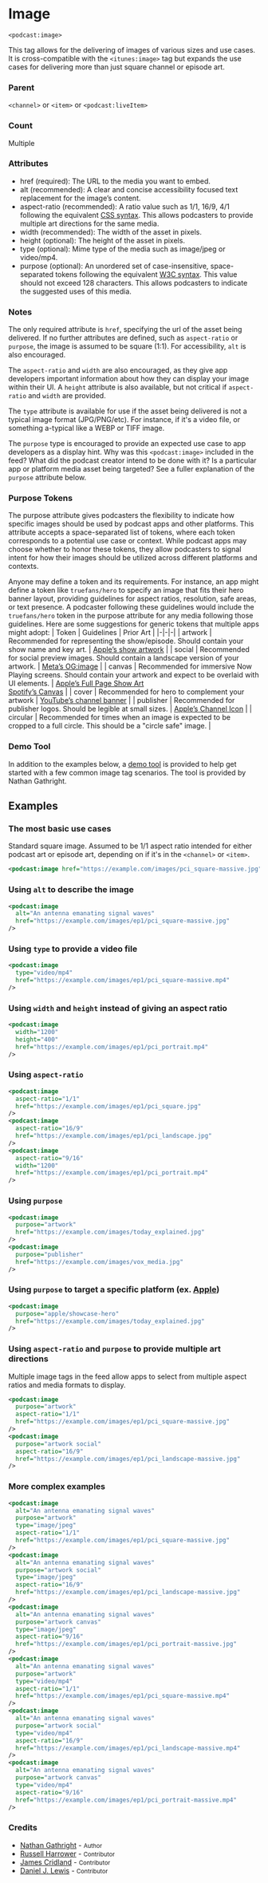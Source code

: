 # Image

`<podcast:image>`

This tag allows for the delivering of images of various sizes and use cases. It is cross-compatible with the `<itunes:image>` tag but expands the use cases for delivering more than just square channel or episode art.

### Parent

`<channel>` or `<item>` or `<podcast:liveItem>`

### Count

Multiple

### Attributes

- href (required): The URL to the media you want to embed.
- alt (recommended): A clear and concise accessibility focused text replacement for the image’s content.
- aspect-ratio (recommended): A ratio value such as 1/1, 16/9, 4/1 following the equivalent [CSS syntax](https://developer.mozilla.org/en-US/docs/Web/CSS/aspect-ratio). This allows podcasters to provide multiple art directions for the same media.
- width (recommended): The width of the asset in pixels.
- height (optional): The height of the asset in pixels.
- type (optional): Mime type of the media such as image/jpeg or video/mp4.
- purpose (optional): An unordered set of case-insensitive, space-separated tokens following the equivalent [W3C syntax](https://html.spec.whatwg.org/multipage/common-microsyntaxes.html#space-separated-tokens). This value should not exceed 128 characters. This allows podcasters to indicate the suggested uses of this media.

### Notes

The only required attribute is `href`, specifying the url of the asset being delivered. If no further attributes are defined, such as `aspect-ratio` or `purpose`, the image is assumed to be square (1:1). For accessibility, `alt` is also encouraged.

The `aspect-ratio` and `width` are also encouraged, as they give app developers important information about how they can display your image within their UI. A `height` attribute is also available, but not critical if `aspect-ratio` and `width` are provided.

The `type` attribute is available for use if the asset being delivered is not a typical image format (JPG/PNG/etc). For instance, if it's a video file, or something a-typical like a WEBP or TIFF image.

The `purpose` type is encouraged to provide an expected use case to app developers as a display hint. Why was this `<podcast:image>` included in the feed? What did the podcast creator intend to be done with it? Is a particular app or platform media asset being targeted? See a fuller explanation of the `purpose` attribute below.

### Purpose Tokens

The purpose attribute gives podcasters the flexibility to indicate how specific images should be used by podcast apps and other platforms. This attribute accepts a space-separated list of tokens, where each token corresponds to a potential use case or context. While podcast apps may choose whether to honor these tokens, they allow podcasters to signal intent for how their images should be utilized across different platforms and contexts.

Anyone may define a token and its requirements. For instance, an app might define a token like `truefans/hero` to specify an image that fits their hero banner layout, providing guidelines for aspect ratios, resolution, safe areas, or text presence. A podcaster following these guidelines would include the `truefans/hero` token in the purpose attribute for any media following those guidelines. Here are some suggestions for generic tokens that multiple apps might adopt:
| Token | Guidelines | Prior Art |
|-|-|-|
| artwork | Recommended for representing the show/episode. Should contain your show name and key art. | [Apple’s show artwork](https://podcasters.apple.com/support/896-artwork-requirements#shows) |
| social | Recommended for social preview images. Should contain a landscape version of your artwork. | [Meta’s OG:image](https://developers.facebook.com/docs/sharing/webmasters/images/) |
| canvas | Recommended for immersive Now Playing screens. Should contain your artwork and expect to be overlaid with UI elements. | [Apple’s Full Page Show Art](https://podcasters.apple.com/support/866-promotional-artwork#show-tall)<br />[Spotify’s Canvas](https://support.spotify.com/us/artists/article/canvas-guidelines/) |
| cover | Recommended for hero to complement your artwork | [YouTube’s channel banner](https://support.google.com/youtube/answer/12950272?hl=en) |
| publisher | Recommended for publisher logos. Should be legible at small sizes. | [Apple’s Channel Icon](https://podcasters.apple.com/support/896-artwork-requirements#channels) |
| circular | Recommended for times when an image is expected to be cropped to a full circle. This should be a "circle safe" image. |

### Demo Tool

In addition to the examples below, a [demo tool](https://nathangathright.github.io/podcastimage/) is provided to help get started with a few common image tag scenarios. The tool is provided by Nathan Gathright.

## Examples

### The most basic use cases

Standard square image. Assumed to be 1/1 aspect ratio intended for either podcast art or episode art, depending on if it's in the `<channel>` or `<item>`.

```xml
<podcast:image href="https://example.com/images/pci_square-massive.jpg" />
```

### Using `alt` to describe the image

```xml
<podcast:image
  alt="An antenna emanating signal waves"
  href="https://example.com/images/ep1/pci_square-massive.jpg"
/>
```

### Using `type` to provide a video file

```xml
<podcast:image
  type="video/mp4"
  href="https://example.com/images/ep1/pci_square-massive.mp4"
/>
```

### Using `width` and `height` instead of giving an aspect ratio

```xml
<podcast:image
  width="1200"
  height="400"
  href="https://example.com/images/ep1/pci_portrait.mp4"
/>
```

### Using `aspect-ratio`

```xml
<podcast:image
  aspect-ratio="1/1"
  href="https://example.com/images/ep1/pci_square.jpg"
/>
<podcast:image
  aspect-ratio="16/9"
  href="https://example.com/images/ep1/pci_landscape.jpg"
/>
<podcast:image
  aspect-ratio="9/16"
  width="1200"
  href="https://example.com/images/ep1/pci_portrait.mp4"
/>
```

### Using `purpose`

```xml
<podcast:image
  purpose="artwork"
  href="https://example.com/images/today_explained.jpg"
/>
<podcast:image
  purpose="publisher"
  href="https://example.com/images/vox_media.jpg"
/>
```

### Using `purpose` to target a specific platform (ex. [Apple](https://podcasters.apple.com/support/5522-show-hero-template))

```xml
<podcast:image
  purpose="apple/showcase-hero"
  href="https://example.com/images/today_explained.jpg"
/>
```

### Using `aspect-ratio` and `purpose` to provide multiple art directions

Multiple image tags in the feed allow apps to select from multiple aspect ratios and media formats to display.

```xml
<podcast:image
  purpose="artwork"
  aspect-ratio="1/1"
  href="https://example.com/images/ep1/pci_square-massive.jpg"
/>
<podcast:image
  purpose="artwork social"
  aspect-ratio="16/9"
  href="https://example.com/images/ep1/pci_landscape-massive.jpg"
/>
```

### More complex examples

```xml
<podcast:image
  alt="An antenna emanating signal waves"
  purpose="artwork"
  type="image/jpeg"
  aspect-ratio="1/1"
  href="https://example.com/images/ep1/pci_square-massive.jpg"
/>
<podcast:image
  alt="An antenna emanating signal waves"
  purpose="artwork social"
  type="image/jpeg"
  aspect-ratio="16/9"
  href="https://example.com/images/ep1/pci_landscape-massive.jpg"
/>
<podcast:image
  alt="An antenna emanating signal waves"
  purpose="artwork canvas"
  type="image/jpeg"
  aspect-ratio="9/16"
  href="https://example.com/images/ep1/pci_portrait-massive.jpg"
/>
<podcast:image
  alt="An antenna emanating signal waves"
  purpose="artwork"
  type="video/mp4"
  aspect-ratio="1/1"
  href="https://example.com/images/ep1/pci_square-massive.mp4"
/>
<podcast:image
  alt="An antenna emanating signal waves"
  purpose="artwork social"
  type="video/mp4"
  aspect-ratio="16/9"
  href="https://example.com/images/ep1/pci_landscape-massive.mp4"
/>
<podcast:image
  alt="An antenna emanating signal waves"
  purpose="artwork canvas"
  type="video/mp4"
  aspect-ratio="9/16"
  href="https://example.com/images/ep1/pci_portrait-massive.mp4"
/>
```

### Credits

- [Nathan Gathright](https://nathangathright.com/) - <small>Author</small>
- [Russell Harrower](https://github.com/redimongo) - <small>Contributor</small>
- [James Cridland](https://james.cridland.net/) - <small>Contributor</small>
- [Daniel J. Lewis](https://danieljlewis.com/) - <small>Contributor</small>
